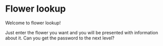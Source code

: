 # Flower lookup

Welcome to flower lookup! 

Just enter the flower you want and you will be presented with information about it.
Can you get the password to the next level?

